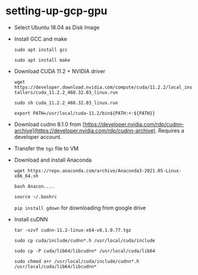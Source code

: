 # setting-up-gcp-gpu
- Select Ubuntu 18.04 as Disk Image
- Install GCC and make

  `sudo apt install gcc`
  
  `sudo apt install make`
  
- Download CUDA 11.2 + NVIDIA driver

  `wget https://developer.download.nvidia.com/compute/cuda/11.2.2/local_installers/cuda_11.2.2_460.32.03_linux.run`
  
  `sudo sh cuda_11.2.2_460.32.03_linux.run`
  
  `export PATH=/usr/local/cuda-11.2/bin${PATH:+:${PATH}}`
  
- Download cudnn 8.1.0 from [https://developer.nvidia.com/rdp/cudnn-archive](https://developer.nvidia.com/rdp/cudnn-archive). Requires a developer account.
- Transfer the `tgz` file to VM
- Download and install Anaconda

  `wget https://repo.anaconda.com/archive/Anaconda3-2021.05-Linux-x86_64.sh`
  
  `bash Anacon....`
  
  `source ~/.bashrc`
  
  `pip install gdown` for downloading from google drive
  
- Install cuDNN

  `tar -xzvf cudnn-11.2-linux-x64-v8.1.0.77.tgz`
  
  `sudo cp cuda/include/cudnn*.h /usr/local/cuda/include`
  
  `sudo cp -P cuda/lib64/libcudnn* /usr/local/cuda/lib64 `
  
  `sudo chmod a+r /usr/local/cuda/include/cudnn*.h /usr/local/cuda/lib64/libcudnn*`
